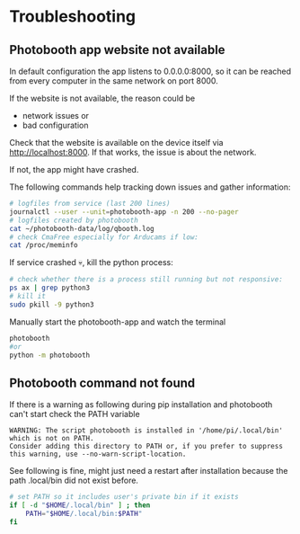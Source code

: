 # Troubleshooting

## Photobooth app website not available

In default configuration the app listens to 0.0.0.0:8000,
so it can be reached from every computer in the same network on port 8000.

If the website is not available, the reason could be

- network issues or
- bad configuration

Check that the website is available on the device itself via <http://localhost:8000>.
If that works, the issue is about the network.

If not, the app might have crashed.

The following commands help tracking down issues and gather information:

```bash
# logfiles from service (last 200 lines)
journalctl --user --unit=photobooth-app -n 200 --no-pager
# logfiles created by photobooth
cat ~/photobooth-data/log/qbooth.log
# check CmaFree especially for Arducams if low:
cat /proc/meminfo
```

If service crashed 💀, kill the python process:

```bash
# check whether there is a process still running but not responsive:
ps ax | grep python3
# kill it
sudo pkill -9 python3
```

Manually start the photobooth-app and watch the terminal

```bash
photobooth 
#or
python -m photobooth
```

## Photobooth command not found

If there is a warning as following during pip installation and photobooth can't start check the PATH variable

```text
WARNING: The script photobooth is installed in '/home/pi/.local/bin' which is not on PATH.
Consider adding this directory to PATH or, if you prefer to suppress this warning, use --no-warn-script-location.
```

See following is fine, might just need a restart after installation because the path .local/bin did not exist before.

```sh  title="~/.profile"
# set PATH so it includes user's private bin if it exists
if [ -d "$HOME/.local/bin" ] ; then
    PATH="$HOME/.local/bin:$PATH"
fi
```
